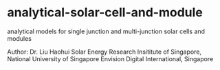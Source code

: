 # analytical-solar-cell-and-module
analytical models for single junction and multi-junction solar cells and modules

Author: Dr. Liu Haohui
Solar Energy Research Insititute of Singapore, National University of Singapore
Envision Digital International, Singapore
